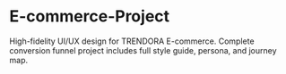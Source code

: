 # E-commerce-Project
High-fidelity UI/UX design for TRENDORA E-commerce. Complete conversion funnel project includes full style guide, persona, and journey map.
